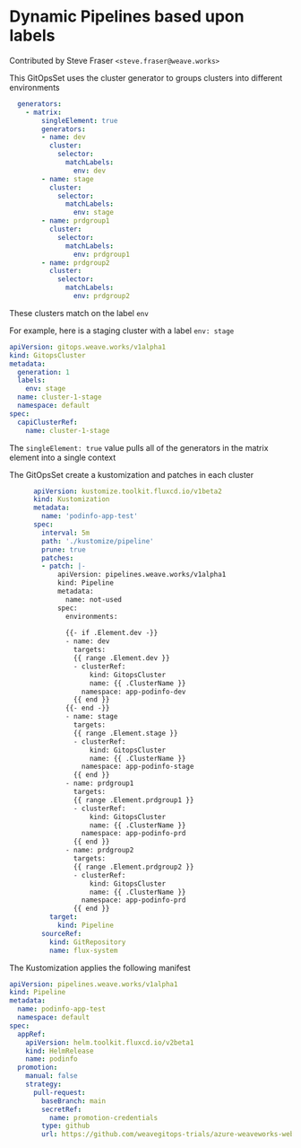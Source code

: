 # Dynamic Pipelines based upon labels

Contributed by Steve Fraser `<steve.fraser@weave.works>`

This GitOpsSet uses the cluster generator to groups clusters into different environments

```yaml
  generators:
    - matrix:
        singleElement: true
        generators:
        - name: dev
          cluster:
            selector:
              matchLabels:
                env: dev
        - name: stage
          cluster:
            selector:
              matchLabels:
                env: stage
        - name: prdgroup1
          cluster:
            selector:
              matchLabels:
                env: prdgroup1
        - name: prdgroup2
          cluster:
            selector:
              matchLabels:
                env: prdgroup2
```

These clusters match on the label `env`

For example, here is a staging cluster with a label `env: stage`

```yaml
apiVersion: gitops.weave.works/v1alpha1
kind: GitopsCluster
metadata:
  generation: 1
  labels:
    env: stage
  name: cluster-1-stage
  namespace: default
spec:
  capiClusterRef:
    name: cluster-1-stage
```


The `singleElement: true` value pulls all of the generators in the matrix element into a single context

The GitOpsSet create a kustomization and patches in each cluster

```yaml
      apiVersion: kustomize.toolkit.fluxcd.io/v1beta2
      kind: Kustomization
      metadata:
        name: 'podinfo-app-test'
      spec:
        interval: 5m
        path: './kustomize/pipeline'
        prune: true
        patches:
        - patch: |-
            apiVersion: pipelines.weave.works/v1alpha1
            kind: Pipeline
            metadata:
              name: not-used
            spec:
              environments:
              
              {{- if .Element.dev -}}
              - name: dev
                targets:
                {{ range .Element.dev }}
                - clusterRef:
                    kind: GitopsCluster
                    name: {{ .ClusterName }}
                  namespace: app-podinfo-dev
                {{ end }}
              {{- end -}}
              - name: stage
                targets:
                {{ range .Element.stage }}
                - clusterRef:
                    kind: GitopsCluster
                    name: {{ .ClusterName }}
                  namespace: app-podinfo-stage
                {{ end }}
              - name: prdgroup1
                targets:
                {{ range .Element.prdgroup1 }}
                - clusterRef:
                    kind: GitopsCluster
                    name: {{ .ClusterName }}
                  namespace: app-podinfo-prd
                {{ end }}
              - name: prdgroup2
                targets:
                {{ range .Element.prdgroup2 }}
                - clusterRef:
                    kind: GitopsCluster
                    name: {{ .ClusterName }}
                  namespace: app-podinfo-prd
                {{ end }}
          target:
            kind: Pipeline
        sourceRef:
          kind: GitRepository
          name: flux-system
```


The Kustomization applies the following manifest
```yaml
apiVersion: pipelines.weave.works/v1alpha1
kind: Pipeline
metadata:
  name: podinfo-app-test
  namespace: default
spec:
  appRef:
    apiVersion: helm.toolkit.fluxcd.io/v2beta1
    kind: HelmRelease
    name: podinfo
  promotion:
    manual: false
    strategy:
      pull-request:
        baseBranch: main
        secretRef:
          name: promotion-credentials
        type: github
        url: https://github.com/weavegitops-trials/azure-weaveworks-webinar
```